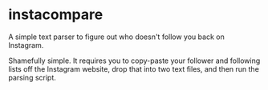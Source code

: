 # instacompare
A simple text parser to figure out who doesn't follow you back on Instagram. 

Shamefully simple. It requires you to copy-paste your follower and following lists off the Instagram website, drop that into two text files, and then run the parsing script.
